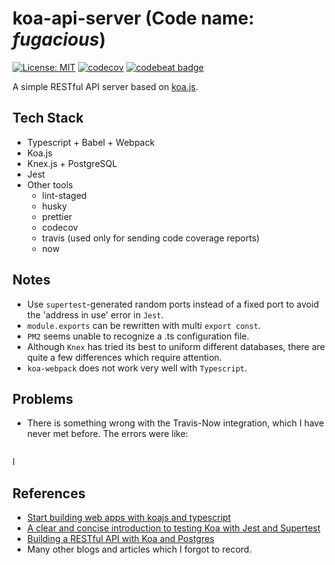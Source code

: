 # koa-api-server (Code name: _fugacious_)

[![License: MIT](https://img.shields.io/badge/License-MIT-yellow.svg)](https://opensource.org/licenses/MIT)
[![codecov](https://codecov.io/gh/pkuosa-gabriel/koa-api-server/branch/master/graph/badge.svg)](https://codecov.io/gh/pkuosa-gabriel/koa-api-server)
[![codebeat badge](https://codebeat.co/badges/fe291c9f-31d1-4ff6-b9c1-0e3f1f7fb0af)](https://codebeat.co/projects/github-com-pkuosa-gabriel-koa-api-server-master)

A simple RESTful API server based on [koa.js](https://github.com/koajs/koa).

## Tech Stack

- Typescript + Babel + Webpack
- Koa.js
- Knex.js + PostgreSQL
- Jest
- Other tools
  - lint-staged
  - husky
  - prettier
  - codecov
  - travis (used only for sending code coverage reports)
  - now

## Notes

- Use `supertest`-generated random ports instead of a fixed port to avoid the
  'address in use' error in `Jest`.
- `module.exports` can be rewritten with multi `export const`.
- `PM2` seems unable to recognize a .ts configuration file.
- Although `Knex` has tried its best to uniform different databases, there are
  quite a few differences which require attention.
- `koa-webpack` does not work very well with `Typescript`.

## Problems

- There is something wrong with the Travis-Now integration, which I have never
  met before. The errors were like:

```bash

```

I

## References

- [Start building web apps with koajs and typescript](https://medium.com/netscape/start-building-web-apps-with-koajs-and-typescript-366264dec608)
- [A clear and concise introduction to testing Koa with Jest and Supertest](https://www.valentinog.com/blog/testing-api-koa-jest/)
- [Building a RESTful API with Koa and Postgres](https://mherman.org/blog/building-a-restful-api-with-koa-and-postgres/)
- Many other blogs and articles which I forgot to record.
